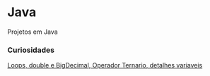 # Java

Projetos em Java

### Curiosidades

[Loops, double e BigDecimal, Operador Ternario, detalhes variaveis](Basic/src/xyz/infodata) 


